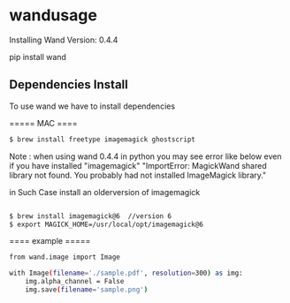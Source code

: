 # wandusage

Installing Wand Version: 0.4.4

pip install wand


## Dependencies Install
To use wand we have to install dependencies

===== MAC ====
```sh
$ brew install freetype imagemagick ghostscript
```
Note : 
when using wand 0.4.4 in python you may see error like below even if you have installed  "imagemagick"
  "ImportError: MagickWand shared library not found.
You probably had not installed ImageMagick library."

in Such Case install an olderversion of imagemagick 

```sh

$ brew install imagemagick@6  //version 6
$ export MAGICK_HOME=/usr/local/opt/imagemagick@6
```



==== example =====
```sh
from wand.image import Image

with Image(filename='./sample.pdf', resolution=300) as img:
    img.alpha_channel = False
    img.save(filename='sample.png')
````